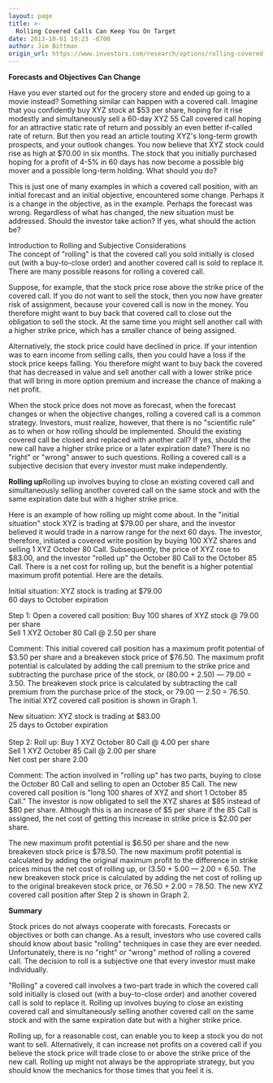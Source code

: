 ```yaml
---
layout: page
title: >-
  Rolling Covered Calls Can Keep You On Target
date: 2013-10-01 19:23 -0700
author: Jim Bittman
origin_url: https://www.investors.com/research/options/rolling-covered-calls-can-keep-you-on-target/
---
```






**Forecasts and Objectives Can Change**

  

Have you ever started out for the grocery store and ended up going to a movie instead? Something similar can happen with a covered call. Imagine that you confidently buy XYZ stock at $53 per share, hoping for it rise modestly and simultaneously sell a 60-day XYZ 55 Call covered call hoping for an attractive static rate of return and possibly an even better if-called rate of return. But then you read an article touting XYZ's long-term growth prospects, and your outlook changes. You now believe that XYZ stock could rise as high at $70.00 in six months. The stock that you initially purchased hoping for a profit of 4-5% in 60 days has now become a possible big mover and a possible long-term holding. What should you do? 

  

This is just one of many examples in which a covered call position, with an initial forecast and an initial objective, encountered some change. Perhaps it is a change in the objective, as in the example. Perhaps the forecast was wrong. Regardless of what has changed, the new situation must be addressed. Should the investor take action? If yes, what should the action be?

  

Introduction to Rolling and Subjective Considerations  
The concept of "rolling" is that the covered call you sold initially is closed out (with a buy-to-close order) and another covered call is sold to replace it. There are many possible reasons for rolling a covered call.

  

Suppose, for example, that the stock price rose above the strike price of the covered call. If you do not want to sell the stock, then you now have greater risk of assignment, because your covered call is now in the money. You therefore might want to buy back that covered call to close out the obligation to sell the stock. At the same time you might sell another call with a higher strike price, which has a smaller chance of being assigned.

  

Alternatively, the stock price could have declined in price. If your intention was to earn income from selling calls, then you could have a loss if the stock price keeps falling. You therefore might want to buy back the covered that has decreased in value and sell another call with a lower strike price that will bring in more option premium and increase the chance of making a net profit.

  

When the stock price does not move as forecast, when the forecast changes or when the objective changes, rolling a covered call is a common strategy. Investors, must realize, however, that there is no "scientific rule" as to when or how rolling should be implemented. Should the existing covered call be closed and replaced with another call? If yes, should the new call have a higher strike price or a later expiration date? There is no "right" or "wrong" answer to such questions. Rolling a covered call is a subjective decision that every investor must make independently.

  

**Rolling up**Rolling up involves buying to close an existing covered call and simultaneously selling another covered call on the same stock and with the same expiration date but with a higher strike price.

  

Here is an example of how rolling up might come about. In the "initial situation" stock XYZ is trading at $79.00 per share, and the investor believed it would trade in a narrow range for the next 60 days. The investor, therefore, initiated a covered write position by buying 100 XYZ shares and selling 1 XYZ October 80 Call. Subsequently, the price of XYZ rose to $83.00, and the investor "rolled up" the October 80 Call to the October 85 Call. There is a net cost for rolling up, but the benefit is a higher potential maximum profit potential. Here are the details.

  

Initial situation: XYZ stock is trading at $79.00  
60 days to October expiration

  

Step 1: Open a covered call position: Buy 100 shares of XYZ stock @ 79.00 per share  
Sell 1 XYZ October 80 Call @ 2.50 per share

  

Comment: This initial covered call position has a maximum profit potential of $3.50 per share and a breakeven stock price of $76.50. The maximum profit potential is calculated by adding the call premium to the strike price and subtracting the purchase price of the stock, or (80.00 + 2.50) — 79.00 = 3.50. The breakeven stock price is calculated by subtracting the call premium from the purchase price of the stock, or 79.00 — 2.50 = 76.50. The initial XYZ covered call position is shown in Graph 1.

  

New situation: XYZ stock is trading at $83.00  
25 days to October expiration  
   
Step 2: Roll up: Buy 1 XYZ October 80 Call @ 4.00 per share  
Sell 1 XYZ October 85 Call @ 2.00 per share  
Net cost per share 2.00

  

Comment: The action involved in "rolling up" has two parts, buying to close the October 80 Call and selling to open an October 85 Call. The new covered call position is "long 100 shares of XYZ and short 1 October 85 Call." The investor is now obligated to sell the XYZ shares at $85 instead of $80 per share. Although this is an increase of $5 per share if the 85 Call is assigned, the net cost of getting this increase in strike price is $2.00 per share.

  

The new maximum profit potential is $6.50 per share and the new breakeven stock price is $78.50. The new maximum profit potential is calculated by adding the original maximum profit to the difference in strike prices minus the net cost of rolling up, or (3.50 + 5.00 — 2.00 = 6.50. The new breakeven stock price is calculated by adding the net cost of rolling up to the original breakeven stock price, or 76.50 + 2.00 = 78.50. The new XYZ covered call position after Step 2 is shown in Graph 2.

  

**Summary**

  

Stock prices do not always cooperate with forecasts. Forecasts or objectives or both can change. As a result, investors who use covered calls should know about basic "rolling" techniques in case they are ever needed. Unfortunately, there is no "right" or "wrong" method of rolling a covered call. The decision to roll is a subjective one that every investor must make individually.

  

"Rolling" a covered call involves a two-part trade in which the covered call sold initially is closed out (with a buy-to-close order) and another covered call is sold to replace it. Rolling up involves buying to close an existing covered call and simultaneously selling another covered call on the same stock and with the same expiration date but with a higher strike price.

  

Rolling up, for a reasonable cost, can enable you to keep a stock you do not want to sell. Alternatively, it can increase net profits on a covered call if you believe the stock price will trade close to or above the strike price of the new call. Rolling up might not always be the appropriate strategy, but you should know the mechanics for those times that you feel it is.





